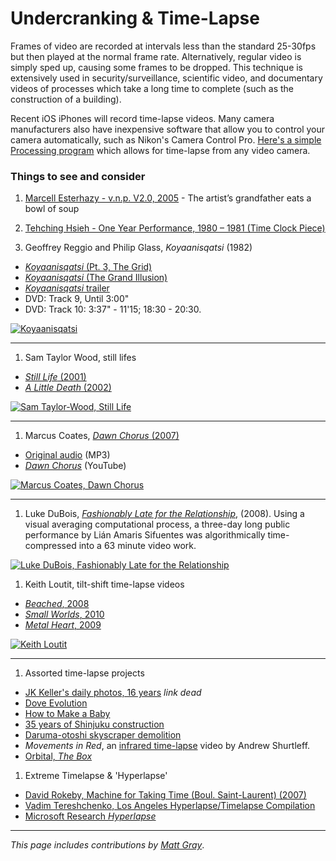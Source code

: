 # Undercranking & Time-Lapse

Frames of video are recorded at intervals less than the standard 25-30fps but then played at the normal frame rate. Alternatively, regular video is simply sped up, causing some frames to be dropped. This technique is extensively used in security/surveillance, scientific video, and documentary videos of processes which take a long time to complete (such as the construction of a building).

Recent iOS iPhones will record time-lapse videos. Many camera manufacturers also have inexpensive software that allow you to control your camera automatically, such as Nikon's Camera Control Pro. [Here's a simple Processing program](http://www.flong.com/blog/archives/85) which allows for time-lapse from any video camera.

### Things to see and consider


1. [Marcell Esterhazy - v.n.p. V2.0, 2005](https://vimeo.com/15745474) - 
The artist’s grandfather eats a bowl of soup

1. [Tehching Hsieh - One Year Performance, 1980 – 1981 (Time Clock Piece)](https://vimeo.com/16280427)


1. Geoffrey Reggio and Philip Glass, *Koyaanisqatsi* (1982)
  * [*Koyaanisqatsi* (Pt. 3, The Grid)](https://www.youtube.com/watch?v=fwPDFeXEMs4)
  * [*Koyaanisqatsi* (The Grand Illusion)](https://www.youtube.com/watch?v=o64zjJeXClw)
  * [*Koyaanisqatsi* trailer](https://vimeo.com/22938964)
  * DVD: Track 9, Until 3:00"
  * DVD: Track 10: 3:37" - 11'15; 18:30 - 20:30.

[![Koyaanisqatsi](images/Geoffrey_Reggio_and_Philip_Glass_Koyaanisqatsi_1982.gif)](https://www.youtube.com/watch?v=fwPDFeXEMs4)

---

1. Sam Taylor Wood, still lifes
 * [*Still Life* (2001)](https://www.youtube.com/watch?v=pXPP8eUlEtk)
 * [*A Little Death* (2002)](https://www.youtube.com/watch?v=NYka4ouQXqk)

[![Sam Taylor-Wood, Still Life](images/Sam_Wood_Still_Life_2001.gif)](https://www.youtube.com/watch?v=pXPP8eUlEtk)

---

1. Marcus Coates, [*Dawn Chorus* (2007)](http://www.picture-this.org.uk/worksprojects/works/by-date/2007/dawn-chorus)
  * [Original audio](http://audio.theguardian.tv/sys-audio/Arts/Culture/2007/01/24/yellowhammerfinal.mp3) (MP3)
  * [*Dawn Chorus*](https://www.youtube.com/watch?v=PCCpnDtgxXk) (YouTube)

[![Marcus Coates, *Dawn Chorus*](images/Marcus_Coats_Dawn_Chorus_2007.gif)](http://www.picture-this.org.uk/worksprojects/works/by-date/2007/dawn-chorus)

---

1. Luke DuBois, *[Fashionably Late for the Relationship](https://vimeo.com/30496329)*, (2008). Using a visual averaging computational process, a three-day long public performance by Lián Amaris Sifuentes was algorithmically time-compressed into a 63 minute video work.

[![Luke DuBois, Fashionably Late for the Relationship](images/Luke_DuBois_Fashionably_Late_for_the_Relationship_2008.gif)](https://vimeo.com/30496329)

1. Keith Loutit, tilt-shift time-lapse videos
  * [*Beached*, 2008](https://vimeo.com/1785993)
  * [*Small Worlds*, 2010](https://vimeo.com/10792824)
  * [*Metal Heart*, 2009](https://vimeo.com/2317118)

[![Keith Loutit](images/Keith_Loutit_Beached_2008.gif)](https://vimeo.com/2317118)

---

1. Assorted time-lapse projects
  * [JK Keller's daily photos, 16 years](https://www.youtube.com/watch?v=XjSfaRzbAHc) *link dead*
  * [Dove Evolution](https://www.youtube.com/watch?v=iYhCn0jf46U)
  * [How to Make a Baby](https://www.youtube.com/watch?v=MsBMG-p1HDM)
  * [35 years of Shinjuku construction](https://www.youtube.com/watch?v=laPU0bS8JOc)
  * [Daruma-otoshi skyscraper demolition](https://www.youtube.com/watch?v=jwf9LoS9Xt8)
  * *Movements in Red*, an [infrared time-lapse](https://vimeo.com/58232705) video by Andrew Shurtleff.
  * [Orbital, *The Box*](https://www.youtube.com/watch?v=IcQXy4YdFcM)

1. Extreme Timelapse & 'Hyperlapse'
  * [David Rokeby, Machine for Taking Time (Boul. Saint-Laurent) (2007)](http://www.davidrokeby.com/mftt_fdl.html)
  * [Vadim Tereshchenko, Los Angeles Hyperlapse/Timelapse Compilation](https://vimeo.com/136722796)
  * [Microsoft Research *Hyperlapse*](http://research.microsoft.com/en-us/um/redmond/projects/hyperlapse/)

---

*This page includes contributions by [Matt Gray](http://www.northeastern.edu/camd/theatre/people/matt-gray/)*. 